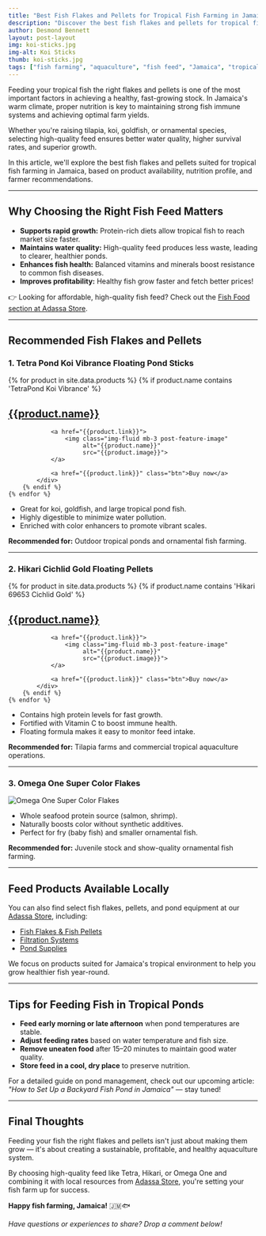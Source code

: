 ```yaml
---
title: "Best Fish Flakes and Pellets for Tropical Fish Farming in Jamaica"
description: "Discover the best fish flakes and pellets for tropical fish farming in Jamaica. Learn how to choose quality fish feed to boost fish health and growth rates."
author: Desmond Bennett
layout: post-layout
img: koi-sticks.jpg
img-alt: Koi Sticks
thumb: koi-sticks.jpg
tags: ["fish farming", "aquaculture", "fish feed", "Jamaica", "tropical fish", "best fish food", "pond management"]
---
```


Feeding your tropical fish the right flakes and pellets is one of the most important 
factors in achieving a healthy, fast-growing stock. In Jamaica's warm climate, proper 
nutrition is key to maintaining strong fish immune systems and achieving optimal farm yields.

Whether you're raising tilapia, koi, goldfish, or ornamental species, selecting 
high-quality feed ensures better water quality, higher survival rates, and superior growth.

In this article, we'll explore the best fish flakes and pellets suited for tropical 
fish farming in Jamaica, based on product availability, nutrition profile, and farmer 
recommendations.

<!--more-->

---

## Why Choosing the Right Fish Feed Matters

- **Supports rapid growth:** Protein-rich diets allow tropical fish to reach market size faster.
- **Maintains water quality:** High-quality feed produces less waste, leading to clearer, healthier ponds.
- **Enhances fish health:** Balanced vitamins and minerals boost resistance to common fish diseases.
- **Improves profitability:** Healthy fish grow faster and fetch better prices!

👉 Looking for affordable, high-quality fish feed? Check out the [Fish Food section at Adassa Store](https://store.adassa.com.jm/category/fish-food).

---

## Recommended Fish Flakes and Pellets

### 1. **Tetra Pond Koi Vibrance Floating Pond Sticks**

<div class="products">
    {% for product in site.data.products %}   
        {% if product.name contains 'TetraPond Koi Vibrance' %}
            <div class="centred">
                <h2 class="title">
                    <a href="{{product.link}}">{{product.name}}</a>
                </h2>

                <a href="{{product.link}}">
                    <img class="img-fluid mb-3 post-feature-image" 
                         alt="{{product.name}}"
                         src="{{product.image}}">
                </a>

                <a href="{{product.link}}" class="btn">Buy now</a>
            </div>
        {% endif %}   
    {% endfor %}                
</div>

- Great for koi, goldfish, and large tropical pond fish.
- Highly digestible to minimize water pollution.
- Enriched with color enhancers to promote vibrant scales.

**Recommended for:** Outdoor tropical ponds and ornamental fish farming.

---

### 2. **Hikari Cichlid Gold Floating Pellets**

<div class="products">
    {% for product in site.data.products %}   
        {% if product.name contains 'Hikari 69653 Cichlid Gold' %}
            <div class="centred">
                <h2 class="title">
                    <a href="{{product.link}}">{{product.name}}</a>
                </h2>

                <a href="{{product.link}}">
                    <img class="img-fluid mb-3 post-feature-image" 
                         alt="{{product.name}}"
                         src="{{product.image}}">
                </a>

                <a href="{{product.link}}" class="btn">Buy now</a>
            </div>
        {% endif %}   
    {% endfor %}                
</div>

- Contains high protein levels for fast growth.
- Fortified with Vitamin C to boost immune health.
- Floating formula makes it easy to monitor feed intake.

**Recommended for:** Tilapia farms and commercial tropical aquaculture operations.

---

### 3. **Omega One Super Color Flakes**

![Omega One Super Color Flakes](https://m.media-amazon.com/images/I/91ZuXn3wvZL._AC_SL1500_.jpg)

- Whole seafood protein source (salmon, shrimp).
- Naturally boosts color without synthetic additives.
- Perfect for fry (baby fish) and smaller ornamental fish.

**Recommended for:** Juvenile stock and show-quality ornamental fish farming.

---

## Feed Products Available Locally

You can also find select fish flakes, pellets, and pond equipment at our [Adassa Store](https://store.adassa.com.jm/), including:

- [Fish Flakes & Fish Pellets](https://store.adassa.com.jm/category/fish-food)
- [Filtration Systems](https://store.adassa.com.jm/category/filtration)
- [Pond Supplies](https://store.adassa.com.jm/category/pond-supplies)

We focus on products suited for Jamaica's tropical environment to help you grow healthier fish year-round.

---

## Tips for Feeding Fish in Tropical Ponds

- **Feed early morning or late afternoon** when pond temperatures are stable.
- **Adjust feeding rates** based on water temperature and fish size.
- **Remove uneaten food** after 15–20 minutes to maintain good water quality.
- **Store feed in a cool, dry place** to preserve nutrition.

For a detailed guide on pond management, check out our upcoming article: *"How to 
Set Up a Backyard Fish Pond in Jamaica"* — stay tuned!

---

## Final Thoughts

Feeding your fish the right flakes and pellets isn't just about making them grow — it's about creating a sustainable, profitable, and healthy aquaculture system.

By choosing high-quality feed like Tetra, Hikari, or Omega One and combining it with local resources from [Adassa Store](https://store.adassa.com.jm/), you're setting your fish farm up for success.

**Happy fish farming, Jamaica!** 🇯🇲🐟

*Have questions or experiences to share? Drop a comment below!*